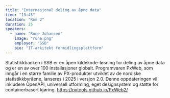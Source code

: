 ```yaml
---
title: "Internasjonal deling av åpne data"
time: "13:45"
location: "Rom 2"
duration: 25
speakers:
  - name: "Rune Johansen"
    image: "rune.png"
    employer: "SSB"
    bio: "IT-arkitekt formidlingsplattform"
---
```


Statistikkbanken i SSB er en åpen kildekode-løsning for deling av åpne data og er en av over 100 installasjoner globalt. Programvaren PxWeb, som inngår i en større familie av PX-produkter utviklet av de nordiske statistikkbyråene, lanseres i 2025 i versjon 2.0. Denne oppdateringen vil inkludere OpenAPI, universell utforming, eget designsystem og støtte for containerbasert kjøring. https://pxtools.github.io/PxWeb2/
